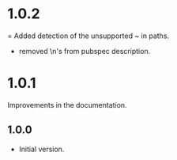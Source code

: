 # 1.0.2
= Added detection of the unsupported ~ in paths.
- removed \n's from pubspec description. 

# 1.0.1
Improvements in the documentation.

## 1.0.0

- Initial version.
